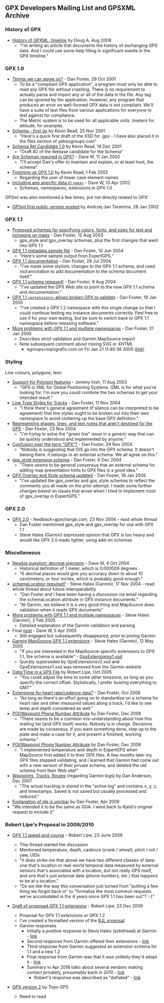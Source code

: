 ## GPX Developers Mailing List and GPSXML Archive

### History of GPX

- [History of GPXML, timeline](https://www.topografix.com/gpx_mailing_list.asp#g8uv4i+5rs9@eGroups.com) by Doug A, Aug 2008
  - "I'm writing an article that documents the history of exchanging GPS data.  And I could use some help filling in significant events in the GPX timeline."



### GPX 1.0

- [Things we can agree on?](https://www.topografix.com/gpx_mailing_list.asp#9418153312.20011029175959@topografix.com) - Dan Foster, 29 Oct 2001
  - To be a "compliant GPX application", a program must only be able to read any GPX file without crashing.  There is no requirement to actually parse and import any or all of the data in the file.  Any tag can be ignored by the application.  However, any program that produces an error on well-formed GPX data is not compliant.   We'll have a suite of test files from various applications for everyone to test against for compliance.
  - The Metric system is to be used for all applicable units. (meters for altitude, for example).
- [Schema - first go](https://www.topografix.com/gpx_mailing_list.asp#001b01c1764f$3f9a8630$fc00a8c0@krlap) by Kevin Read, 25 Nov 2001
  - "Here's a quick first draft of the XSD for .gpx - I have also placed it in the files section of yahoogroups.com"
- [Schema Rel Candidate 1.0](https://www.topografix.com/gpx_mailing_list.asp#001501c1850c$f752e030$fc00a8c0@krlap) by Kevin Read, 14 Dec 2001
  - "Draft #2 of the Release candidate for the Schema"
- [Are Schemas required in GPX?](https://www.topografix.com/gpx_mailing_list.asp#a1oiuf+a9ka@eGroups.com) -  Dave W, 11 Jan 2002
  - "I'll accept Dan's offer to maintain and explain, or at least host, the schema"
- [Finishing up GPX 1.0](https://www.topografix.com/gpx_mailing_list.asp#004101c1ab89$ae5d1690$1900a8c0@krlap) by Kevin Read, 1 Feb 2002
  - Regarding the user of lower case element names
- [Including app specific data in `<gpx>`](https://www.topografix.com/gpx_mailing_list.asp#a9aa47+k9hq@eGroups.com) - Dave W, 13 Apr 2002
  - Schemas, namespaces, extensions in GPX 1.0



GPSml was also mentioned a few times, put not directly related to GPX:

- [GPSml first public version posted](https://www.topografix.com/gpx_mailing_list.asp#3C55C96D.17138.CDDF5674@localhost) by Andrzej Jan Taramina, 28 Jan 2002



### GPX 1.1

- [Proposed schemas for specifying colors, fonts, and sizes for text and polygons on maps](https://www.topografix.com/gpx_mailing_list.asp#910366965.20030812165539@topografix.com) - Dan Foster, 12 Aug 2003
  - gpx_style and gpx_overlay schemas, plus the first changes that went into GPX 1.1
- [GPX 1.1 metadata sample file](https://www.topografix.com/gpx_mailing_list.asp#180480177.20040610081437@topografix.com) - Dan Foster, 10 Jun 2004
  - "Here's some sample output from ExpertGPS."
- [GPX 1.1 documentation](https://www.topografix.com/gpx_mailing_list.asp#573222960.20040728144207@topografix.com) - Dan Foster, 28 Jul 2004
  - "I've made some stylistic changes to the GPX 1.1 schema, and used xsd:annotation to add documentation to the schema document itself."
- [GPX 1.1 schema released!](https://www.topografix.com/gpx_mailing_list.asp#16710466593.20040809122848@topografix.com) - Dan Foster, 9 Aug 2004
  - "I've updated the GPX Web site to point to the new GPX 1.1 schema and documentation."
- [GPX 1.1 `<extensions>` allows broken GPX to validate](https://www.topografix.com/gpx_mailing_list.asp#124423616.20050119080422@topografix.com) - Dan Foster, 19 Jan 2005
  - "I've created a GPX 1.2 namespace with this single change so that I could continue testing my instance documents correctly.  Feel free to use it for your own testing, but be sure to switch back to GPX 1.1 namespace before releasing software."
- [More problems with GPX 1.1 and multiple namespaces](https://www.topografix.com/gpx_mailing_list.asp#197383556.20050121114718@topografix.com) - Dan Foster, 21 Jan 2005
  - Describes strict validation and Garmin MapSource import
  - Note subsequent comment about mixing SVG or XHTML
    - egroups+topografix.com on Fri Jan 21 11:40:38 2005 ([link](https://www.topografix.com/gpx_mailing_list.asp#23758964.20050121144123@topografix.com))



### Styling

Line colours, polygons, text:

- [Support for Polygon features](https://www.topografix.com/gpx_mailing_list.asp#000901c3602e$6cc07460$84a79642@groundspeak.biz) - Jeremy Irish, 11 Aug 2003
  - "GPX is XML for Global Positioning Systems. GML is for what you're looking for. I'm sure you could combine the two schemas to get your intended result."
- [Line Type Styles for Tracks](https://www.topografix.com/gpx_mailing_list.asp#1819745382.20041111133343@topografix.com) - Dan Foster, 11 Nov 2004
  - "I think there's general agreement (if silence can be interpreted to be agreement) that line styles ought to be broken out into their own namespace to avoid cluttering up the base GPX definition."
- [Representing shapes, lines, and text notes that aren't destined for the GPS](https://www.topografix.com/gpx_mailing_list.asp#1772492287.20041123135521@topografix.com) - Dan Foster, 23 Nov 2004
  - "I'm trying to solve the "green line" issue in a generic way that can be quickly understood and implemented by anyone."
- [Confusion over the term "GPX"?](https://www.topografix.com/gpx_mailing_list.asp#1414556792.20041124203120@topografix.com) - Dan Foster, 24 Nov 2004
  - "Nobody is suggesting that GIS go into the GPX schema.  It doesn't belong there.  It belongs in an external schema.  We all agree on this."
- [gpx_style extension schema](https://www.topografix.com/gpx_mailing_list.asp#co8olb+922q@eGroups.com) - Dan Foster, 6 Dec 2004
  - "There seems to be general consensus that an external schema for adding map presentation hints to GPX files is a good idea."
- [GPX Overlay and Style schema updated](https://www.topografix.com/gpx_mailing_list.asp#625504761.20050119143522@topografix.com) - Dan Foster, 19 Jan 2005
  - "I've updated the gpx_overlay and gpx_style schemas to reflect the comments you all made on the prior attempt.  I made some further changes based on issues that arose when I tried to implement most of gpx_overlay in ExpertGPS."



### GPX 2.0

- [GPX 2.0](https://www.topografix.com/gpx_mailing_list.asp#co0v4n+e4i5@eGroups.com) - feedback+gpxchange.com, 23 Nov 2004 - read whole thread
  - Dan Foster mentioned gpx_style and gpx_overlay for use with GPX 1.1
  - Steve Hales (Garmin) expressed opinion that GPX is too heavy and would like GPX 2.0 made lighter, using add-on schemas



### Miscellaneous

- [Newbie question: decimal precision](https://www.topografix.com/gpx_mailing_list.asp#cjt0b6+9ida@eGroups.com) - Dave W, 4 Oct 2004
  - Historical definition of 1 meter, which is 0.000009 degrees.
  - "6 decimal places would give you accuracy down to about 10 centimeters, or four inches, which is probably good enough."
- [schemaLocation required?](https://www.topografix.com/gpx_mailing_list.asp#6103930504111716584abe4aa2@mail.gmail.com) - Steve Hales (Garmin), 17 Nov 2004 - read whole thread about future interoperability
  - "Dan Foster and I have been having a discussion via email regarding the schemaLocation attribute in GPX instance documents."
  - "At Garmin, we believe it is a very good thing and MapSource does validation when it reads GPX documents"
- [More problems with GPX 1.1 and multiple namespaces](https://www.topografix.com/gpx_mailing_list.asp#ctr3di+r3a7@eGroups.com) - Steve Hales (Garmin), 2 Feb 2005
  - Detailed explanation of the Garmin validation and parsing
- Final [post](https://www.topografix.com/gpx_mailing_list.asp#d2vmbo+n0qk@eGroups.com) - Dave W, 5 Apr 2005
  - Still engaged but subsequently disappeared, prior to joining Garmin
- [Garmin MapSource GPX 1.1 extensions](https://www.topografix.com/gpx_mailing_list.asp#d60mlb+dsnq@eGroups.com) - Steve Hales (Garmin), 12 May 2005
  - "If you are interested in the MapSource-specific extensions to GPX 1.1, the schema is available" - [GpxExtensionsv1.xsd](http://www.garmin.com/xmlschemas/GpxExtensions/v1/GpxExtensionsv1.xsd)
  - Quickly superseded by GpxExtensionsv2.xsd and GpxExtensionsv1.xsd was removed from the Garmin website
- [Date/Time in a GPX File](https://www.topografix.com/gpx_mailing_list.asp#20051003191823.GD27276@rjloud.sco.com) by Robert Lipe, Oct 2005
  - "You could adjust the time to some _other_ timezone, as long as you specify the correct offset. Stylistically, I prefer busting everything to GMT"
- [Extensions for heart rate/cadence data?](https://www.topografix.com/gpx_mailing_list.asp#827082229.20061023151028@topografix.com) - Dan Foster, Oct 2006
  - "As long as there's an effort going on to standardize on a schema for heart rate and other measured values along a track, I'd like to see temp and depth considered as well."
- [POI/Waypoint Phone Number Attribute](https://www.topografix.com/gpx_mailing_list.asp#1103712371.20061203122858@topografix.com) by Dan Foster, Dec 2006
  - "There seems to be a common mis-understanding about how this mailing list (and GPX itself) works.  Nobody is in charge.  Decisions are made by consensus.  If you want something done, step up to the plate and make a case for it, and present a finished, working schema."
- [POI/Waypoint Phone Number Attribute](https://www.topografix.com/gpx_mailing_list.asp#15910526580.20061205132718@topografix.com) by Dan Foster, Dec 2006
  - "I implemented temperature and depth in ExpertGPS when MapSource first added it to their GPX files.  A few months later my GPX files stopped validating, and I learned that Garmin had come out with a new version of their private schema, and deleted the old schema from their Web site!"
- [Waypoints, Tracks, Routes](https://www.topografix.com/gpx_mailing_list.asp#fl9inu+s6eu@eGroups.com) (regarding Garmin logs) by Dan Anderson, Dec 2007
  - "The actual tracklog is stored in the "active log" and contains x, y, z, and timestamps. Saved is not saved but usually processed and reduced."
- [Explanation of ele is unclear](https://www.topografix.com/gpx_mailing_list.asp#156410363.20090407134425@topografix.com) by Dan Foster, Apr 2009
- "We intended it to be the same as GGA.  I went back to Kjeld's original request to include it"



### Robert Lipe's Proposal in 2009/2010

- [GPX 1.1 speed and course](https://www.topografix.com/gpx_mailing_list.asp#883NFwuxP4150S02.1245790215@cmsweb02.cms.usa.net) - Robert Lipe, 23 June 2009
  - This thread started the discussion
  - Mentioned temperature, depth, cadence (crank / wheel), pitch / roll / yaw, UIDs
  - "It does strike me that above we have two different classes of data: one that's location or real-world temporal data measured by external sensors that's associated with a location, but not really GPS itself, and one that's just external data (phone numbers, etc.) that happens to be at a location."
  - "Do we like the way this conversation just turned from "putting a few thing we forgot back in" to "formalize the most common requests we've accumulated in the 4 years since GPX 1.1 has been out"? :-)"
- [Draft of proposed GPX 1.1 extensions](https://www.topografix.com/gpx_mailing_list.asp#82a839a50912231037x561947b9w351daeb2772f48d@mail.gmail.com) - Robert Lipe, 23 Dec 2009
  - Proposal for GPX 1.1 extensions or GPX 1.2
  - I've created a formatted version of the [RJL proposal](rjl-proposal.md)
  - Garmin responses
    - Initially a positive response to Steve Hales (azbithead) at Garmin - [link](https://www.topografix.com/gpx_mailing_list.asp#hhgg2h+10l5s@eGroups.com)
    - Second response from Garmin offered their extensions - [link](https://www.topografix.com/gpx_mailing_list.asp#hi0dp8+740i@eGroups.com)
    - Third response from Garmin suggested an extension schema for 1.1 and a new 1.2
    - Final response from Garmin was that it was unlikely they'd adopt it - [link](https://www.topografix.com/gpx_mailing_list.asp#hiitni+a64o@eGroups.com)
    - Summary in Apr 2018 talks about several vendors making contact privately, presumably back in 2010 - [link](https://www.topografix.com/gpx_mailing_list.asp#CAGJ6+wq4Pp9d2Qb-YVmkPtkG-h_sOiqR6d=PEpR-rinLuQ6T_Q@mail.gmail.com)
      - Robert's response was described as "deflated" - [link](https://www.topografix.com/gpx_mailing_list.asp#CAGJ6+wq4Pp9d2Qb-YVmkPtkG-h_sOiqR6d=PEpR-rinLuQ6T_Q@mail.gmail.com)
  
- [GPX version 2](https://www.topografix.com/gpx_mailing_list.asp#pbjvb2+h952tg@YahooGroups.com) by Topo GPS
  - Need to read

